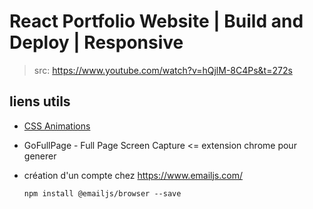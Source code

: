 # React Portfolio Website | Build and Deploy | Responsive 

> src: https://www.youtube.com/watch?v=hQjlM-8C4Ps&t=272s







## liens utils

* [CSS Animations](https://www.w3schools.com/css/css3_animations.asp)

* GoFullPage - Full Page Screen Capture <= extension chrome pour generer 

* création d'un compte chez https://www.emailjs.com/

  ```shell
  npm install @emailjs/browser --save
  ```

  